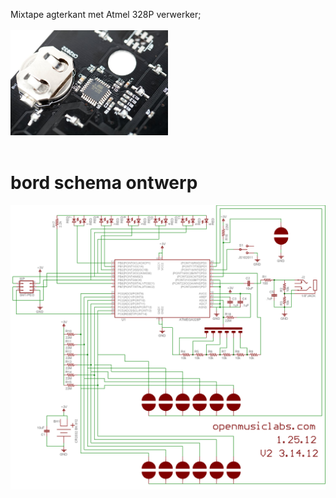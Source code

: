 Mixtape agterkant met Atmel 328P verwerker;<br/><br/>
<img src="https://github.com/pappavis/mixtape_alpha/blob/master/plaatjes/mixtape-alpha-closeup-batter_jpg_project-body.jpg?raw=true" height="50%" width="50%"><br/>
<br/>
# bord schema ontwerp
<img src="https://github.com/pappavis/mixtape_alpha/blob/master/mixtape2_sch.png?raw=true"><br/>
